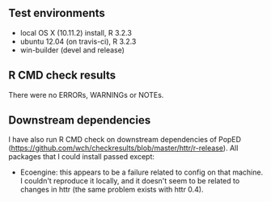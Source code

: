 ## Test environments
* local OS X (10.11.2) install, R 3.2.3
* ubuntu 12.04 (on travis-ci), R 3.2.3
* win-builder (devel and release)

## R CMD check results
There were no ERRORs, WARNINGs or NOTEs. 

## Downstream dependencies
I have also run R CMD check on downstream dependencies of PopED 
(https://github.com/wch/checkresults/blob/master/httr/r-release). 
All packages that I could install passed except:
  
  * Ecoengine: this appears to be a failure related to config on 
that machine. I couldn't reproduce it locally, and it doesn't 
seem to be related to changes in httr (the same problem exists 
                                       with httr 0.4).